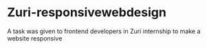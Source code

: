 # Zuri-responsivewebdesign
A task was given to frontend developers in Zuri internship to make a website responsive
